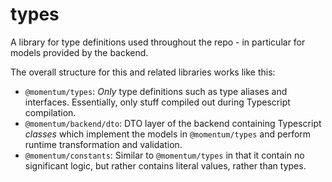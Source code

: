 # types

A library for type definitions used throughout the repo - in particular for
models provided by the backend.

The overall structure for this and related libraries works like this:
- `@momentum/types`: *Only* type definitions such as type aliases and
  interfaces. Essentially, only stuff compiled out during Typescript
  compilation.
- `@momentum/backend/dto`: DTO layer of the backend containing Typescript
  *classes* which implement the models in `@momentum/types` and perform
  runtime transformation and validation.
- `@momentum/constants`: Similar to `@momentum/types` in that it contain
  no significant logic, but rather contains literal values, rather than 
  types.
